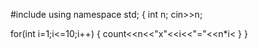 #include<iostream>
using namespace std;
{
   int n;
   cin>>n;
   
   for(int i=1;i<=10;i++)
   {
     count<<n<<"x"<<i<<"="<<n*i<<end1>
     }
      }
